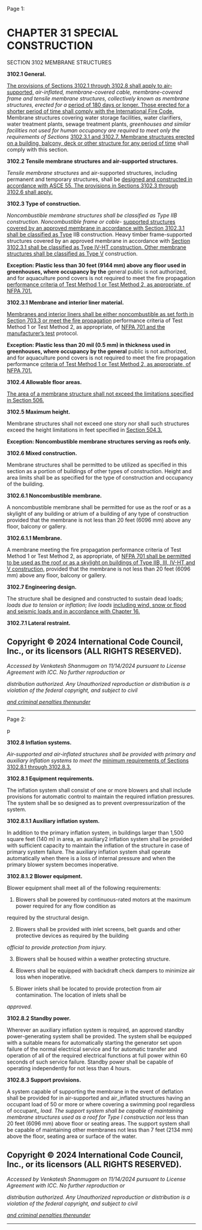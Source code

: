 Page 1:

# CHAPTER 31 SPECIAL CONSTRUCTION

 SECTION 3102
 MEMBRANE STRUCTURES


**3102.1 General.**


[The provisions of Sections 3102.1 through 3102.8 shall apply to air-supported,](http://codes.iccsafe.org/#VACC2021P1_Ch31_Sec3102.1) _air-inflated,_ _membrane-covered cable,_
_membrane-covered frame and tensile membrane structures, collectively known as membrane structures, erected for a_
[period of 180 days or longer. Those erected for a shorter period of time shall comply with the International Fire Code.](http://codes.iccsafe.org/#VACC2021P1)
Membrane structures covering water storage facilities, water clarifiers, water treatment plants, sewage treatment plants,
_greenhouses and similar facilities not used for human occupancy are required to meet only the requirements of Sections_
[3102.3.1 and 3102.7. Membrane structures erected on a building, balcony, deck or other structure for any period of time](http://codes.iccsafe.org/#VACC2021P1_Ch31_Sec3102.7)
shall comply with this section.

**3102.2 Tensile membrane structures and air-supported structures.**

_Tensile membrane structures_ and air-supported structures, including permanent and temporary structures, shall be
[designed and constructed in accordance with ASCE 55. The provisions in Sections 3102.3 through 3102.6 shall apply.](http://codes.iccsafe.org/#VACC2021P1_Ch35_PromASCE_SEI_RefStd55_16)

**3102.3 Type of construction.**

_Noncombustible membrane structures shall be classified as Type IIB construction. Noncombustible frame or cable-_
[supported structures covered by an approved membrane in accordance with Section 3102.3.1 shall be classified as Type](http://codes.iccsafe.org/#VACC2021P1_Ch31_Sec3102.3.1)
IIB construction. Heavy timber frame-supported structures covered by an approved membrane in accordance with
[Section 3102.3.1 shall be classified as Type IV-HT construction. Other membrane structures shall be classified as Type V](http://codes.iccsafe.org/#VACC2021P1_Ch31_Sec3102.3.1)
construction.

**Exception: Plastic less than 30 feet (9144 mm) above any floor used in greenhouses, where occupancy by the**
general public is not authorized, and for aquaculture pond covers is not required to meet the fire propagation
[performance criteria of Test Method 1 or Test Method 2, as appropriate, of NFPA 701.](http://codes.iccsafe.org/#VACC2021P1_Ch35_PromNFPA_RefStd701_19)


**3102.3.1 Membrane and interior liner material.**


[Membranes and interior liners shall be either noncombustible as set forth in Section 703.3 or meet the fire propagation](http://codes.iccsafe.org/#VACC2021P1_Ch07_Sec703.3)
performance criteria of Test Method 1 or Test Method 2, as appropriate, of [NFPA 701 and the manufacturer’s test](http://codes.iccsafe.org/#VACC2021P1_Ch35_PromNFPA_RefStd701_19)
protocol.

**Exception: Plastic less than 20 mil (0.5 mm) in thickness used in greenhouses, where occupancy by the general**
public is not authorized, and for aquaculture pond covers is not required to meet the fire propagation performance
[criteria of Test Method 1 or Test Method 2, as appropriate, of NFPA 701.](http://codes.iccsafe.org/#VACC2021P1_Ch35_PromNFPA_RefStd701_19)


**3102.4 Allowable floor areas.**

[The area of a membrane structure shall not exceed the limitations specified in Section 506.](http://codes.iccsafe.org/#VACC2021P1_Ch05_Sec506)

**3102.5 Maximum height.**


Membrane structures shall not exceed one story nor shall such structures exceed the height limitations in feet specified in
[Section 504.3.](http://codes.iccsafe.org/#VACC2021P1_Ch05_Sec504.3)

**Exception: Noncombustible membrane structures serving as roofs only.**

**3102.6 Mixed construction.**

Membrane structures shall be permitted to be utilized as specified in this section as a portion of buildings of other types
of construction. Height and area limits shall be as specified for the type of construction and occupancy of the building.

**3102.6.1 Noncombustible membrane.**

A noncombustible membrane shall be permitted for use as the roof or as a skylight of any building or atrium of a building
of any type of construction provided that the membrane is not less than 20 feet (6096 mm) above any floor, balcony or
gallery.

**3102.6.1.1 Membrane.**

A membrane meeting the fire propagation performance criteria of Test Method 1 or Test Method 2, as appropriate, of
[NFPA 701 shall be permitted to be used as the roof or as a skylight on buildings of Type IIB, III, IV-HT and V construction,](http://codes.iccsafe.org/#VACC2021P1_Ch35_PromNFPA_RefStd701_19)
provided that the membrane is not less than 20 feet (6096 mm) above any floor, balcony or gallery.

**3102.7 Engineering design.**

The structure shall be designed and constructed to sustain dead loads; _loads due to tension or inflation; live loads_
[including wind, snow or flood and seismic loads and in accordance with Chapter 16.](http://codes.iccsafe.org/#VACC2021P1_Ch16)


**3102.7.1 Lateral restraint.**


## Copyright © 2024 International Code Council, Inc., or its licensors (ALL RIGHTS RESERVED).

_Accessed by Venkatesh Shanmugam on 11/14/2024 pursuant to License Agreement with ICC. No further reproduction or_

_distribution authorized. Any Unauthorized reproduction or distribution is a violation of the federal copyright, and subject to civil_

_[and criminal penalties thereunder](http://codes.iccsafe.org/content/VACC2021P1/chapter-31-special-construction#VACC2021P1_Ch31_Sec3102)_


-----



Page 2:

p

**3102.8 Inflation systems.**

_Air-supported and air-inflated structures shall be provided with primary and auxiliary inflation systems to meet the_
[minimum requirements of Sections 3102.8.1 through 3102.8.3.](http://codes.iccsafe.org/#VACC2021P1_Ch31_Sec3102.8.1)

**3102.8.1 Equipment requirements.**

The inflation system shall consist of one or more blowers and shall include provisions for automatic control to maintain
the required inflation pressures. The system shall be so designed as to prevent overpressurization of the system.

**3102.8.1.1 Auxiliary inflation system.**

In addition to the primary inflation system, in buildings larger than 1,500 square feet (140 m) in area, an auxiliary2
inflation system shall be provided with sufficient capacity to maintain the inflation of the structure in case of primary
system failure. The auxiliary inflation system shall operate automatically when there is a loss of internal pressure and
when the primary blower system becomes inoperative.

**3102.8.1.2 Blower equipment.**

Blower equipment shall meet all of the following requirements:

1. Blowers shall be powered by continuous-rated motors at the maximum power required for any flow condition as

required by the structural design.

2. Blowers shall be provided with inlet screens, belt guards and other protective devices as required by the building

_official to provide protection from injury._

3. Blowers shall be housed within a weather protecting structure.

4. Blowers shall be equipped with backdraft check dampers to minimize air loss when inoperative.

5. Blower inlets shall be located to provide protection from air contamination. The location of inlets shall be


_approved._

**3102.8.2 Standby power.**


Wherever an auxiliary inflation system is required, an approved standby power-generating system shall be provided. The
system shall be equipped with a suitable means for automatically starting the generator set upon failure of the normal
electrical service and for automatic transfer and operation of all of the required electrical functions at full power within
60 seconds of such service failure. Standby power shall be capable of operating independently for not less than 4 hours.


**3102.8.3 Support provisions.**


A system capable of supporting the membrane in the event of deflation shall be provided for in air-supported and air_inflated structures having an occupant load of 50 or more or where covering a swimming pool regardless of occupant_
_load. The support system shall be capable of maintaining membrane structures used as a roof for Type I construction not_
less than 20 feet (6096 mm) above floor or seating areas. The support system shall be capable of maintaining other
membranes not less than 7 feet (2134 mm) above the floor, seating area or surface of the water.

## Copyright © 2024 International Code Council, Inc., or its licensors (ALL RIGHTS RESERVED).

_Accessed by Venkatesh Shanmugam on 11/14/2024 pursuant to License Agreement with ICC. No further reproduction or_

_distribution authorized. Any Unauthorized reproduction or distribution is a violation of the federal copyright, and subject to civil_

_[and criminal penalties thereunder](http://codes.iccsafe.org/content/VACC2021P1/chapter-31-special-construction#VACC2021P1_Ch31_Sec3102)_


-----



